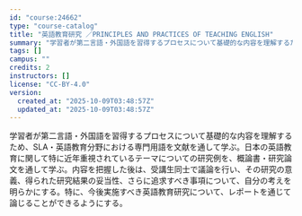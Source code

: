```yaml
---
id: "course:24662"
type: "course-catalog"
title: "英語教育研究 ／PRINCIPLES AND PRACTICES OF TEACHING ENGLISH"
summary: "学習者が第二言語・外国語を習得するプロセスについて基礎的な内容を理解するため、SLA・英語教育分野における専門用語を文献を通して学ぶ。日本の英語教育に関して特に近年重視されているテーマについての研究例を、概論書・研究論文を通して学ぶ。内容を…"
tags: []
campus: ""
credits: 2
instructors: []
license: "CC-BY-4.0"
version:
  created_at: "2025-10-09T03:48:57Z"
  updated_at: "2025-10-09T03:48:57Z"
---
```

学習者が第二言語・外国語を習得するプロセスについて基礎的な内容を理解するため、SLA・英語教育分野における専門用語を文献を通して学ぶ。日本の英語教育に関して特に近年重視されているテーマについての研究例を、概論書・研究論文を通して学ぶ。内容を把握した後は、受講生同士で議論を行い、その研究の意義、得られた研究結果の妥当性、さらに追求すべき事項について、自分の考えを明らかにする。特に、今後実施すべき英語教育研究について、レポートを通じて論じることができるようにする。
